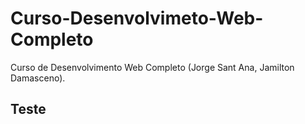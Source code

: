 # Curso-Desenvolvimeto-Web-Completo
 Curso de Desenvolvimento Web Completo (Jorge Sant Ana, Jamilton Damasceno).
 
## Teste
